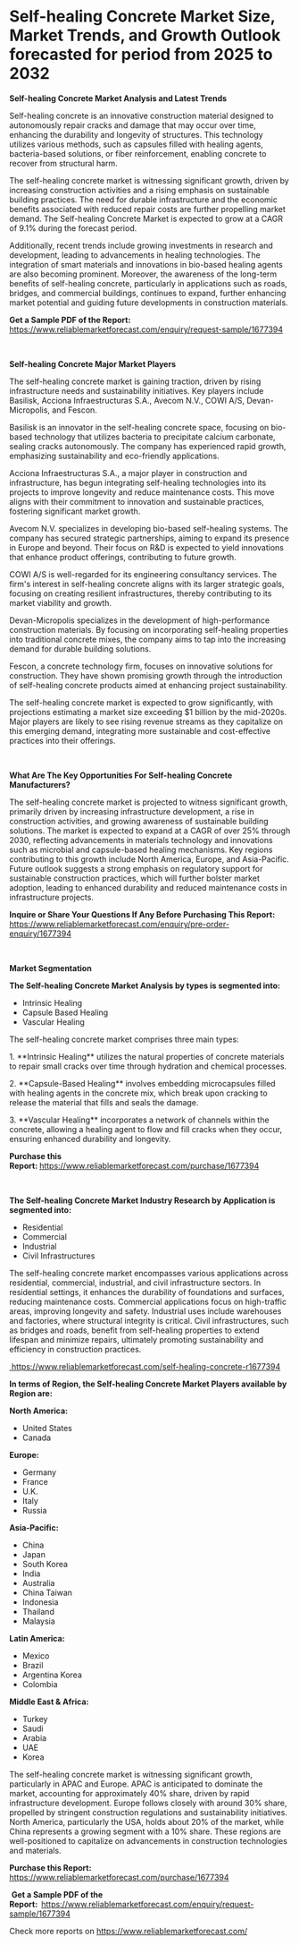 <p><h1>Self-healing Concrete Market Size, Market Trends, and Growth Outlook forecasted for period from 2025 to 2032</h1></p><p><strong>Self-healing Concrete Market Analysis and Latest Trends</strong></p>
<p><p>Self-healing concrete is an innovative construction material designed to autonomously repair cracks and damage that may occur over time, enhancing the durability and longevity of structures. This technology utilizes various methods, such as capsules filled with healing agents, bacteria-based solutions, or fiber reinforcement, enabling concrete to recover from structural harm.</p><p>The self-healing concrete market is witnessing significant growth, driven by increasing construction activities and a rising emphasis on sustainable building practices. The need for durable infrastructure and the economic benefits associated with reduced repair costs are further propelling market demand. The Self-healing Concrete Market is expected to grow at a CAGR of 9.1% during the forecast period. </p><p>Additionally, recent trends include growing investments in research and development, leading to advancements in healing technologies. The integration of smart materials and innovations in bio-based healing agents are also becoming prominent. Moreover, the awareness of the long-term benefits of self-healing concrete, particularly in applications such as roads, bridges, and commercial buildings, continues to expand, further enhancing market potential and guiding future developments in construction materials.</p></p>
<p><strong>Get a Sample PDF of the Report:&nbsp;</strong> <a href="https://www.reliablemarketforecast.com/enquiry/request-sample/1677394?utm_campaign=2732&utm_medium=2&utm_source=Github&utm_content=ia&utm_term=25032025&utm_id=self-healing-concrete">https://www.reliablemarketforecast.com/enquiry/request-sample/1677394</a></p>
<p>&nbsp;</p>
<p><strong>Self-healing Concrete Major Market Players</strong></p>
<p><p>The self-healing concrete market is gaining traction, driven by rising infrastructure needs and sustainability initiatives. Key players include Basilisk, Acciona Infraestructuras S.A., Avecom N.V., COWI A/S, Devan-Micropolis, and Fescon.</p><p>Basilisk is an innovator in the self-healing concrete space, focusing on bio-based technology that utilizes bacteria to precipitate calcium carbonate, sealing cracks autonomously. The company has experienced rapid growth, emphasizing sustainability and eco-friendly applications.</p><p>Acciona Infraestructuras S.A., a major player in construction and infrastructure, has begun integrating self-healing technologies into its projects to improve longevity and reduce maintenance costs. This move aligns with their commitment to innovation and sustainable practices, fostering significant market growth.</p><p>Avecom N.V. specializes in developing bio-based self-healing systems. The company has secured strategic partnerships, aiming to expand its presence in Europe and beyond. Their focus on R&D is expected to yield innovations that enhance product offerings, contributing to future growth.</p><p>COWI A/S is well-regarded for its engineering consultancy services. The firm's interest in self-healing concrete aligns with its larger strategic goals, focusing on creating resilient infrastructures, thereby contributing to its market viability and growth.</p><p>Devan-Micropolis specializes in the development of high-performance construction materials. By focusing on incorporating self-healing properties into traditional concrete mixes, the company aims to tap into the increasing demand for durable building solutions.</p><p>Fescon, a concrete technology firm, focuses on innovative solutions for construction. They have shown promising growth through the introduction of self-healing concrete products aimed at enhancing project sustainability.</p><p>The self-healing concrete market is expected to grow significantly, with projections estimating a market size exceeding $1 billion by the mid-2020s. Major players are likely to see rising revenue streams as they capitalize on this emerging demand, integrating more sustainable and cost-effective practices into their offerings.</p></p>
<p>&nbsp;</p>
<p><strong>What Are The Key Opportunities For Self-healing Concrete Manufacturers?</strong></p>
<p><p>The self-healing concrete market is projected to witness significant growth, primarily driven by increasing infrastructure development, a rise in construction activities, and growing awareness of sustainable building solutions. The market is expected to expand at a CAGR of over 25% through 2030, reflecting advancements in materials technology and innovations such as microbial and capsule-based healing mechanisms. Key regions contributing to this growth include North America, Europe, and Asia-Pacific. Future outlook suggests a strong emphasis on regulatory support for sustainable construction practices, which will further bolster market adoption, leading to enhanced durability and reduced maintenance costs in infrastructure projects.</p></p>
<p><strong>Inquire or Share Your Questions If Any Before Purchasing This Report:</strong> <a href="https://www.reliablemarketforecast.com/enquiry/pre-order-enquiry/1677394?utm_campaign=2732&utm_medium=2&utm_source=Github&utm_content=ia&utm_term=25032025&utm_id=self-healing-concrete">https://www.reliablemarketforecast.com/enquiry/pre-order-enquiry/1677394</a></p>
<p>&nbsp;</p>
<p><strong>Market Segmentation</strong></p>
<p><strong>The Self-healing Concrete Market Analysis by types is segmented into:</strong></p>
<p><ul><li>Intrinsic Healing</li><li>Capsule Based Healing</li><li>Vascular Healing</li></ul></p>
<p><p>The self-healing concrete market comprises three main types: </p><p>1. **Intrinsic Healing** utilizes the natural properties of concrete materials to repair small cracks over time through hydration and chemical processes.</p><p>2. **Capsule-Based Healing** involves embedding microcapsules filled with healing agents in the concrete mix, which break upon cracking to release the material that fills and seals the damage.</p><p>3. **Vascular Healing** incorporates a network of channels within the concrete, allowing a healing agent to flow and fill cracks when they occur, ensuring enhanced durability and longevity.</p></p>
<p><strong>Purchase this Report:&nbsp;</strong><a href="https://www.reliablemarketforecast.com/purchase/1677394?utm_campaign=2732&utm_medium=2&utm_source=Github&utm_content=ia&utm_term=25032025&utm_id=self-healing-concrete">https://www.reliablemarketforecast.com/purchase/1677394</a></p>
<p>&nbsp;</p>
<p><strong>The Self-healing Concrete Market Industry Research by Application is segmented into:</strong></p>
<p><ul><li>Residential</li><li>Commercial</li><li>Industrial</li><li>Civil Infrastructures</li></ul></p>
<p><p>The self-healing concrete market encompasses various applications across residential, commercial, industrial, and civil infrastructure sectors. In residential settings, it enhances the durability of foundations and surfaces, reducing maintenance costs. Commercial applications focus on high-traffic areas, improving longevity and safety. Industrial uses include warehouses and factories, where structural integrity is critical. Civil infrastructures, such as bridges and roads, benefit from self-healing properties to extend lifespan and minimize repairs, ultimately promoting sustainability and efficiency in construction practices.</p></p>
<p><a href="https://www.reliablemarketforecast.com/self-healing-concrete-r1677394?utm_campaign=2732&utm_medium=2&utm_source=Github&utm_content=ia&utm_term=25032025&utm_id=self-healing-concrete">&nbsp;https://www.reliablemarketforecast.com/self-healing-concrete-r1677394</a></p>
<p><strong>In terms of Region, the Self-healing Concrete Market Players available by Region are:</strong></p>
<p>
    <p> <strong> North America: </strong>
        <ul>
            <li>United States</li>
            <li>Canada</li>
        </ul>
        </p> 
    <p> <strong> Europe: </strong>
        <ul>
            <li>Germany</li>
            <li>France</li>
            <li>U.K.</li>
            <li>Italy</li>
            <li>Russia</li>
        </ul>
        </p> 
    <p> <strong> Asia-Pacific: </strong>
        <ul>
            <li>China</li>
            <li>Japan</li>
            <li>South Korea</li>
            <li>India</li>
            <li>Australia</li>
            <li>China Taiwan</li>
            <li>Indonesia</li>
            <li>Thailand</li>
            <li>Malaysia</li>
        </ul>
        </p> 
    <p> <strong> Latin America: </strong>
        <ul>
            <li>Mexico</li>
            <li>Brazil</li>
            <li>Argentina Korea</li>
            <li>Colombia</li>
        </ul>
        </p> 
    <p> <strong> Middle East & Africa: </strong>
        <ul>
            <li>Turkey</li>
            <li>Saudi</li>
            <li>Arabia</li>
            <li>UAE</li>
            <li>Korea</li>
        </ul>
    </p>
    </p>
<p><p>The self-healing concrete market is witnessing significant growth, particularly in APAC and Europe. APAC is anticipated to dominate the market, accounting for approximately 40% share, driven by rapid infrastructure development. Europe follows closely with around 30% share, propelled by stringent construction regulations and sustainability initiatives. North America, particularly the USA, holds about 20% of the market, while China represents a growing segment with a 10% share. These regions are well-positioned to capitalize on advancements in construction technologies and materials.</p></p>
<p><strong>Purchase this Report: </strong><a href="https://www.reliablemarketforecast.com/purchase/1677394?utm_campaign=2732&utm_medium=2&utm_source=Github&utm_content=ia&utm_term=25032025&utm_id=self-healing-concrete">https://www.reliablemarketforecast.com/purchase/1677394</a></p>
<p>&nbsp;<strong>Get a Sample PDF of the Report:&nbsp;&nbsp;</strong><a href="https://www.reliablemarketforecast.com/enquiry/request-sample/1677394?utm_campaign=2732&utm_medium=2&utm_source=Github&utm_content=ia&utm_term=25032025&utm_id=self-healing-concrete">https://www.reliablemarketforecast.com/enquiry/request-sample/1677394</a></p>
<p><strong></strong></p>
<p>Check more reports on <a href="https://www.reliablemarketforecast.com/?utm_campaign=2732&utm_medium=2&utm_source=Github&utm_content=ia&utm_term=25032025&utm_id=self-healing-concrete">https://www.reliablemarketforecast.com/</a></p>